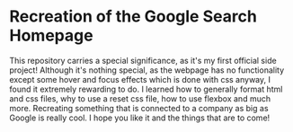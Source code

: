 # Recreation of the Google Search Homepage

This repository carries a special significance, as it's my first official side project! Although it's nothing special, as the webpage has no functionality except some hover and focus effects which is done with css anyway, I found it extremely rewarding to do. I learned how to generally format html and css files, why to use a reset css file, how to use flexbox and much more. Recreating something that is connected to a company as big as Google is really cool. I hope you like it and the things that are to come!
